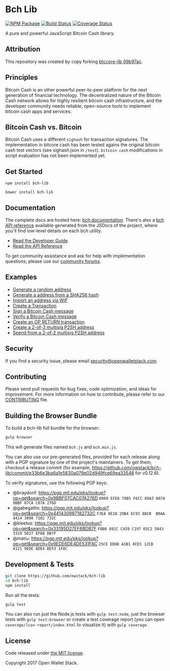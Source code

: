 Bch Lib
=======

[![NPM Package](https://img.shields.io/npm/v/@owstack/bch-lib.svg?style=flat-square)](https://www.npmjs.org/package/@wedontknowjs/bch-lib)
[![Build Status](https://img.shields.io/travis/owstack/bch-lib.svg?branch=master&style=flat-square)](https://travis-ci.org/owstack/bch-lib)
[![Coverage Status](https://img.shields.io/coveralls/owstack/bch-lib.svg?style=flat-square)](https://coveralls.io/r/owstack/bch-lib)

A pure and powerful JavaScript Bitcoin Cash library.

## Attribution

This repository was created by copy forking [btccore-lib 09b97ac](https://github.com/owstack/btccore-lib/commit/09b97ac96cf442a170f52d865ce77089b4f896f9).

## Principles

Bitcoin Cash is an other powerful peer-to-peer platform for the next generation of financial technology. The decentralized nature of the Bitcoin Cash network allows for highly resilient bitcoin cash infrastructure, and the developer community needs reliable, open-source tools to implement bitcoin cash apps and services.

## Bitcoin Cash vs. Bitcoin

Bitcoin Cash uses a different `sighash` for transaction signatures. The implementation in bitcore cash has been tested agains the original bitcoin cash test vectors (see sighash.json in `/test`). `bitcoin cash` modifications in script evaluation has not been implemented yet.

## Get Started

```
npm install bch-lib
```

```
bower install bch-lib
```

## Documentation

The complete docs are hosted here: [bch documentation](http://bch.io/guide/). There's also a [bch API reference](http://bch.io/api/) available generated from the JSDocs of the project, where you'll find low-level details on each bch utility.

- [Read the Developer Guide](http://bch.io/guide/)
- [Read the API Reference](http://bch.io/api/)

To get community assistance and ask for help with implementation questions, please use our [community forums](https://forum.bch.io/).

## Examples

* [Generate a random address](https://github.com/owstack/bch-lib/blob/master/docs/examples.md#generate-a-random-address)
* [Generate a address from a SHA256 hash](https://github.com/owstack/bch-lib/blob/master/docs/examples.md#generate-a-address-from-a-sha256-hash)
* [Import an address via WIF](https://github.com/owstack/bch-lib/blob/master/docs/examples.md#import-an-address-via-wif)
* [Create a Transaction](https://github.com/owstack/bch-lib/blob/master/docs/examples.md#create-a-transaction)
* [Sign a Bitcoin Cash message](https://github.com/owstack/bch-lib/blob/master/docs/examples.md#sign-a-bitcoin-cash-message)
* [Verify a Bitcoin Cash message](https://github.com/owstack/bch-lib/blob/master/docs/examples.md#verify-a-bitcoin-cash-message)
* [Create an OP RETURN transaction](https://github.com/owstack/bch-lib/blob/master/docs/examples.md#create-an-op-return-transaction)
* [Create a 2-of-3 multisig P2SH address](https://github.com/owstack/bch-lib/blob/master/docs/examples.md#create-a-2-of-3-multisig-p2sh-address)
* [Spend from a 2-of-2 multisig P2SH address](https://github.com/owstack/bch-lib/blob/master/docs/examples.md#spend-from-a-2-of-2-multisig-p2sh-address)


## Security

If you find a security issue, please email security@openwalletstack.com.

## Contributing

Please send pull requests for bug fixes, code optimization, and ideas for improvement. For more information on how to contribute, please refer to our [CONTRIBUTING](https://github.com/owstack/bch-lib/blob/master/CONTRIBUTING.md) file.

## Building the Browser Bundle

To build a bch-lib full bundle for the browser:

```sh
gulp browser
```

This will generate files named `bch.js` and `bch.min.js`.

You can also use our pre-generated files, provided for each release along with a PGP signature by one of the project's maintainers. To get them, checkout a release commit (for example, https://github.com/owstack/bch-lib/commit/e33b6e3ba6a1e5830a079e02d949fce69ea33546 for v0.12.6).

To verify signatures, use the following PGP keys:
- @braydonf: https://pgp.mit.edu/pks/lookup?op=get&search=0x9BBF07CAC07A276D `D909 EFE6 70B5 F6CC 89A3 607A 9BBF 07CA C07A 276D`
- @gabegattis: https://pgp.mit.edu/pks/lookup?op=get&search=0x441430987182732C `F3EA 8E28 29B4 EC93 88CB  B0AA 4414 3098 7182 732C`
- @kleetus: https://pgp.mit.edu/pks/lookup?op=get&search=0x33195D27EF6BDB7F `F8B0 891C C459 C197 65C2 5043 3319 5D27 EF6B DB7F`
- @matiu: https://pgp.mit.edu/pks/lookup?op=get&search=0x9EDE6DE4DE531FAC `25CE ED88 A1B1 0CD1 12CD  4121 9EDE 6DE4 DE53 1FAC`


## Development & Tests

```sh
git clone https://github.com/owstack/bch-lib
cd bch-lib
npm install
```

Run all the tests:

```sh
gulp test
```

You can also run just the Node.js tests with `gulp test:node`, just the browser tests with `gulp test:browser`
or create a test coverage report (you can open `coverage/lcov-report/index.html` to visualize it) with `gulp coverage`.

## License

Code released under [the MIT license](https://github.com/owstack/bch-lib/blob/master/LICENSE).

Copyright 2017 Open Wallet Stack.
